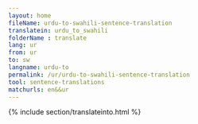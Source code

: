 ```yaml
---
layout: home
fileName: urdu-to-swahili-sentence-translation
translatein: urdu_to_swahili
folderName : translate
lang: ur
from: ur
to: sw
langname: urdu-to
permalink: /ur/urdu-to-swahili-sentence-translation
tool: sentence-translations
matchurls: en&&ur
---
```

{% include section/translateinto.html %}
